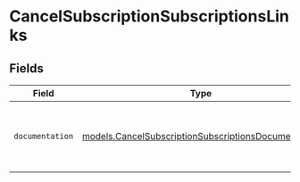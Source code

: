 # CancelSubscriptionSubscriptionsLinks


## Fields

| Field                                                                                                            | Type                                                                                                             | Required                                                                                                         | Description                                                                                                      |
| ---------------------------------------------------------------------------------------------------------------- | ---------------------------------------------------------------------------------------------------------------- | ---------------------------------------------------------------------------------------------------------------- | ---------------------------------------------------------------------------------------------------------------- |
| `documentation`                                                                                                  | [models.CancelSubscriptionSubscriptionsDocumentation](../models/cancelsubscriptionsubscriptionsdocumentation.md) | :heavy_check_mark:                                                                                               | The URL to the generic Mollie API error handling guide.                                                          |